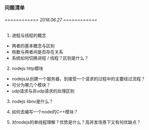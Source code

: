 ### 问题清单

###### ============ 2018.06.27 ============
1. 进程与线程的概念
* 两者的基本概念与区别
* 核数与两者间是否存在关系
* 系统如何切换进程 / 线程？区别是什么？

2. nodejs http模块 
* nodejs从创建一个服务器，到接受一个请求的过程中的主要经过流程？
* 可分为哪几个模块？
* udp请求与非udp请求的处理区别

3. nodejs libnv是什么？

4. 如何去编写一个node的C++模块？

5. 对nodejs的单线程理解？优势是什么？高并发场景下又有何优缺点？